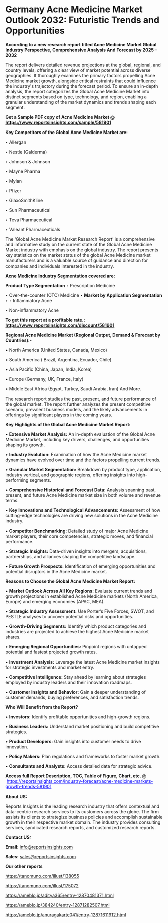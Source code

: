 # Germany Acne Medicine Market Outlook 2032: Futuristic Trends and Opportunities

<strong>According to a new research report titled Acne Medicine Market Global Industry Perspective, Comprehensive Analysis And Forecast by 2025 – 2032</strong>

The report delivers detailed revenue projections at the global, regional, and country levels, offering a clear view of market potential across diverse geographies. It thoroughly examines the primary factors propelling Acne Medicine market growth, alongside critical restraints that could influence the industry's trajectory during the forecast period. To ensure an in-depth analysis, the report categorizes the Global Acne Medicine Market into distinct segments based on type, technology, and region, enabling a granular understanding of the market dynamics and trends shaping each segment.

<strong>Get a Sample PDF copy of Acne Medicine Market </strong><strong>@<a href=https://www.reportsinsights.com/sample/581901 style=color:#0000ff;> https://www.reportsinsights.com/sample/581901</a></strong></font>

<strong>Key Competitors of the Global Acne Medicine Market are:</strong>

‣ Allergan

‣ Nestle (Galderma)

‣ Johnson & Johnson

‣ Mayne Pharma

‣ Mylan

‣ Pfizer

‣ GlaxoSmithKline

‣ Sun Pharmaceutical

‣ Teva Pharmaceutical

‣ Valeant Pharmaceuticals

The ‘Global Acne Medicine Market Research Report’ is a comprehensive and informative study on the current state of the Global Acne Medicine Market industry with emphasis on the global industry. The report presents key statistics on the market status of the global Acne Medicine market manufacturers and is a valuable source of guidance and direction for companies and individuals interested in the industry.

<strong>Acne Medicine Industry Segmentation covered are:</strong>

<strong>Product Type Segmentation</strong>
‣
Prescription Medicine

‣ Over-the-counter (OTC) Medicine
‣ 
<strong>Market by Application Segmentation</strong>
‣
‣  Inflammatory Acne

‣ Non-inflammatory Acne

<strong>To get this report at a profitable rate.: <a href=https://www.reportsinsights.com/discount/581901 style=color:#0000ff;>https://www.reportsinsights.com/discount/581901</a></strong></font>

<strong>Regional Acne Medicine Market (Regional Output, Demand &amp; Forecast by Countries):-</strong>

• North America (United States, Canada, Mexico)

• South America ( Brazil, Argentina, Ecuador, Chile)

• Asia Pacific (China, Japan, India, Korea)

• Europe (Germany, UK, France, Italy)

• Middle East Africa (Egypt, Turkey, Saudi Arabia, Iran) And More.

The research report studies the past, present, and future performance of the global market. The report further analyzes the present competitive scenario, prevalent business models, and the likely advancements in offerings by significant players in the coming years.

<strong>Key Highlights of the Global Acne Medicine Market Report:</strong>

• <strong>Extensive Market Analysis:</strong> An in-depth evaluation of the Global Acne Medicine Market, including key drivers, challenges, and opportunities shaping its growth.

• <strong>Industry Evolution:</strong> Examination of how the Acne Medicine market dynamics have evolved over time and the factors propelling current trends.

• <strong>Granular Market Segmentation:</strong> Breakdown by product type, application, industry vertical, and geographic regions, offering insights into high-performing segments.

• <strong>Comprehensive Historical and Forecast Data:</strong> Analysis spanning past, present, and future Acne Medicine market size in both volume and revenue terms.

• <strong>Key Innovations and Technological Advancements:</strong> Assessment of how cutting-edge technologies are driving new solutions in the Acne Medicine industry.

• <strong>Competitor Benchmarking:</strong> Detailed study of major Acne Medicine market players, their core competencies, strategic moves, and financial performance.

• <strong>Strategic Insights:</strong> Data-driven insights into mergers, acquisitions, partnerships, and alliances shaping the competitive landscape.

• <strong>Future Growth Prospects:</strong> Identification of emerging opportunities and potential disruptors in the Acne Medicine market.

<strong>Reasons to Choose the Global Acne Medicine Market Report:</strong>

• <strong>Market Outlook Across All Key Regions:</strong> Evaluate current trends and growth projections in established Acne Medicine markets (North America, Europe) and emerging economies (APAC, MEA).

• <strong>Strategic Industry Assessment:</strong> Use Porter’s Five Forces, SWOT, and PESTLE analyses to uncover potential risks and opportunities.

• <strong>Growth-Driving Segments:</strong> Identify which product categories and industries are projected to achieve the highest Acne Medicine market shares.

• <strong>Emerging Regional Opportunities:</strong> Pinpoint regions with untapped potential and fastest projected growth rates.

• <strong>Investment Analysis:</strong> Leverage the latest Acne Medicine market insights for strategic investments and market entry.

• <strong>Competitive Intelligence:</strong> Stay ahead by learning about strategies employed by industry leaders and their innovation roadmaps.

• <strong>Customer Insights and Behavior:</strong> Gain a deeper understanding of customer demands, buying preferences, and satisfaction trends.

<strong>Who Will Benefit from the Report?</strong>

• <strong>Investors:</strong> Identify profitable opportunities and high-growth regions.

• <strong>Business Leaders:</strong> Understand market positioning and build competitive strategies.

• <strong>Product Developers:</strong> Gain insights into customer needs to drive innovation.

• <strong>Policy Makers:</strong> Plan regulations and frameworks to foster market growth.

• <strong>Consultants and Analysts:</strong> Access detailed data for strategic advice.
</ul>
<strong>Access full Report Description, TOC, Table of Figure, Chart, etc. </strong>@  <a href=https://reportsinsights.com/industry-forecast/acne-medicine-markets-growth-trends-581901 style=color:#0000ff;>https://reportsinsights.com/industry-forecast/acne-medicine-markets-growth-trends-581901</a></font>

<strong><strong>About US</strong>:</strong>

Reports Insights is the leading research industry that offers contextual and data-centric research services to its customers across the globe. The firm assists its clients to strategize business policies and accomplish sustainable growth in their respective market domain. The industry provides consulting services, syndicated research reports, and customized research reports.

<strong>Contact US:</strong>

<p class=""""><b>Email:</b> <a href=mailto:info@reportsinsights.com>info@reportsinsights.com</a></p>
<p class=""""><b>Sales:</b> <a href=mailto:sales@reportsinsights.com>sales@reportsinsights.com</a></p>

<strong>Our other reports</strong>

<a href=https://tanomuno.com/illust/138055>https://tanomuno.com/illust/138055</a>

<a href=https://tanomuno.com/illust/175072>https://tanomuno.com/illust/175072</a>

<a href=https://ameblo.jp/aditya365/entry-12870481371.html>https://ameblo.jp/aditya365/entry-12870481371.html</a>

<a href=https://ameblo.jp/384240/entry-12871282507.html>https://ameblo.jp/384240/entry-12871282507.html</a>

<a href=https://ameblo.jp/anuragakarte041/entry-12871611912.html>https://ameblo.jp/anuragakarte041/entry-12871611912.html</a>
